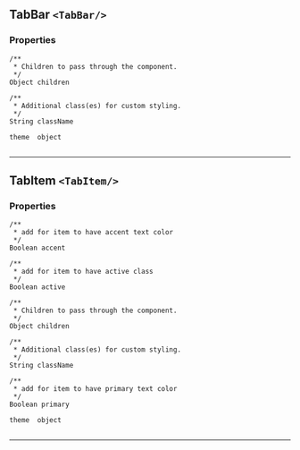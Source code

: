 ## TabBar `<TabBar/>`

### Properties
```
/**
 * Children to pass through the component.  
 */
Object children

/**
 * Additional class(es) for custom styling.  
 */
String className

theme  object
             
```


------------------------------------------------------------------

## TabItem `<TabItem/>`

### Properties
```
/**
 * add for item to have accent text color  
 */
Boolean accent

/**
 * add for item to have active class  
 */
Boolean active

/**
 * Children to pass through the component.  
 */
Object children

/**
 * Additional class(es) for custom styling.  
 */
String className

/**
 * add for item to have primary text color  
 */
Boolean primary

theme  object
             
```


------------------------------------------------------------------

